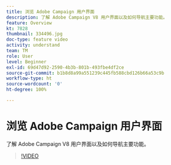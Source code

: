 ```yaml
---
title: 浏览 Adobe Campaign 用户界面
description: 了解 Adobe Campaign V8 用户界面以及如何导航主要功能。
feature: Overview
kt: 7828
thumbnail: 334496.jpg
doc-type: feature video
activity: understand
team: TM
role: User
level: Beginner
exl-id: 69d47d92-2590-4b3b-801b-493fbe4df2ce
source-git-commit: b1b8d8a99a551239c445fb588cbd126b66a53c9b
workflow-type: ht
source-wordcount: '0'
ht-degree: 100%

---
```


# 浏览 Adobe Campaign 用户界面

了解 Adobe Campaign V8 用户界面以及如何导航主要功能。

>[!VIDEO](https://video.tv.adobe.com/v/334496?quality=12&learn=on)
